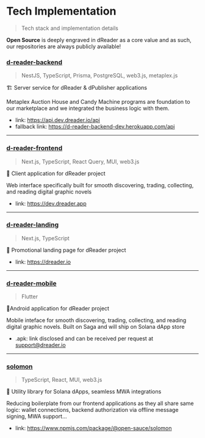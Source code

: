 # Tech Implementation
> Tech stack and implementation details

**Open Source** is deeply engraved in dReader as a core value and as such, our repositories are always publicly available!

### [d-reader-backend](https://github.com/d-reader-organization/d-reader-backend)
> NestJS, TypeScript, Prisma, PostgreSQL, web3.js, metaplex.js

🏗️ Server service for dReader & dPublisher applications

Metaplex Auction House and Candy Machine programs are foundation to our marketplace and we integrated the business logic with them.

- link: https://api.dev.dreader.io/api
- fallback link: https://d-reader-backend-dev.herokuapp.com/api

---

### [d-reader-frontend](https://github.com/d-reader-organization/d-reader-frontend)
> Next.js, TypeScript, React Query, MUI, web3.js

📖 Client application for dReader project

Web interface specifically built for smooth discovering, trading, collecting, and reading digital graphic novels

- link: https://dev.dreader.app

---

### [d-reader-landing](https://github.com/d-reader-organization/d-reader-landing)
> Next.js, TypeScript

🔖 Promotional landing page for dReader project

- link: https://dreader.io

---

### [d-reader-mobile](https://github.com/d-reader-organization/d-reader-flutter)
> Flutter

📱Android application for dReader project

Mobile inteface for smooth discovering, trading, collecting, and reading digital graphic novels. Built on Saga and will ship on Solana dApp store

- .apk: link disclosed and can be received per request at support@dreader.io

---

### [solomon](https://github.com/d-reader-organization/solomon)
> TypeScript, React, MUI, web3.js

‍🫴 Utility library for Solana dApps, seamless MWA integrations

Reducing boilerplate from our frontend applications as they all share same logic: wallet connections, backend authorization via offline message signing, MWA support...

- link: https://www.npmjs.com/package/@open-sauce/solomon
